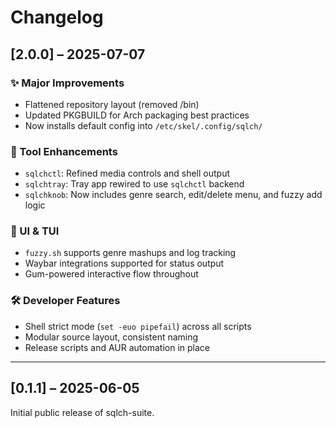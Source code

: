 # Changelog

## [2.0.0] – 2025-07-07

### ✨ Major Improvements
- Flattened repository layout (removed /bin)
- Updated PKGBUILD for Arch packaging best practices
- Now installs default config into `/etc/skel/.config/sqlch/`

### 🧰 Tool Enhancements
- `sqlchctl`: Refined media controls and shell output
- `sqlchtray`: Tray app rewired to use `sqlchctl` backend
- `sqlchknob`: Now includes genre search, edit/delete menu, and fuzzy add logic

### 💬 UI & TUI
- `fuzzy.sh` supports genre mashups and log tracking
- Waybar integrations supported for status output
- Gum-powered interactive flow throughout

### 🛠️ Developer Features
- Shell strict mode (`set -euo pipefail`) across all scripts
- Modular source layout, consistent naming
- Release scripts and AUR automation in place

---

## [0.1.1] – 2025-06-05

Initial public release of sqlch-suite.
